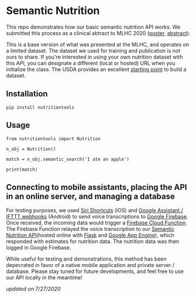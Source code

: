 # Semantic Nutrition
This repo demonstrates how our basic semantic nutrition API works. We submitted this process as a clinical abtract to MLHC 2020 ([poster](Poster_Semantic_Nutrition.pdf), [abstract](Abstract_Semantic_Nutrition.pdf)). 

This is a base version of what was presented at the MLHC, and operates on a limited dataset. The dataset we used for training and publication is not ours to share. If you're interested in using your own nutrition dataset with this API, you can designate a different (local or hosted) URL when you initialize the class. The USDA provides an excellent [starting point](https://fdc.nal.usda.gov) to build a dataset.

## Installation

```
pip install nutritiontools
```

## Usage

```
from nutritiontools import Nutrition

n_obj = Nutrition() 

match = n_obj.semantic_search('I ate an apple') 

print(match)
```

## Connecting to mobile assistants, placing the API in an online server, and managing a database

For testing purposes, we used [Siri Shortcuts](https://support.apple.com/en-us/HT209055) (iOS) and [Google Assistant / IFTTT webhooks](https://ifttt.com/google_assistant) (Android) to send voice transcriptions to [Google Firebase](https://firebase.google.com/docs/storage/web/start). Once received, the incoming data would trigger a [Firebase Cloud Function](https://firebase.google.com/docs/functions). The Firebase Function relayed the voice transcription to our [Semantic Nutrition API](semantic.py)(hosted online with [Flask](https://flask.palletsprojects.com/en/1.1.x/quickstart/) and [Google App Engine](https://cloud.google.com/appengine/docs/standard/python3/building-app)), which responded with estimates for nutrition data. The nutrition data was then logged in Google Firebase.

While useful for testing and demonstrations, this method has been depecrated in favor of a native mobile application and private server / database. Please stay tuned for future developments, and feel free to use our API locally in the meantime!

*updated on 7/27/2020*
